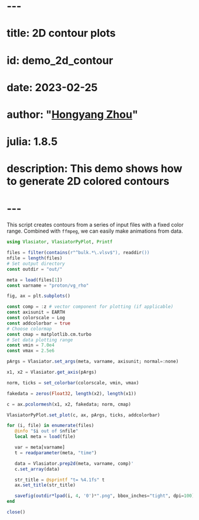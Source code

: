 # ---
# title: 2D contour plots
# id: demo_2d_contour
# date: 2023-02-25
# author: "[Hongyang Zhou](https://github.com/henry2004y)"
# julia: 1.8.5
# description: This demo shows how to generate 2D colored contours
# ---

This script creates contours from a series of input files with a fixed color range.
Combined with `ffmpeg`, we can easily make animations from data.
```julia
using Vlasiator, VlasiatorPyPlot, Printf

files = filter(contains(r"^bulk.*\.vlsv$"), readdir())
nfile = length(files)
# Set output directory
const outdir = "out/"

meta = load(files[1])
const varname = "proton/vg_rho"

fig, ax = plt.subplots()

const comp = :z # vector component for plotting (if applicable)
const axisunit = EARTH
const colorscale = Log
const addcolorbar = true
# Choose colormap
const cmap = matplotlib.cm.turbo
# Set data plotting range
const vmin = 7.0e4
const vmax = 2.5e6

pArgs = Vlasiator.set_args(meta, varname, axisunit; normal=:none)

x1, x2 = Vlasiator.get_axis(pArgs)

norm, ticks = set_colorbar(colorscale, vmin, vmax)

fakedata = zeros(Float32, length(x2), length(x1))

c = ax.pcolormesh(x1, x2, fakedata; norm, cmap)

VlasiatorPyPlot.set_plot(c, ax, pArgs, ticks, addcolorbar)

for (i, file) in enumerate(files)
   @info "$i out of $nfile"
   local meta = load(file)

   var = meta[varname]
   t = readparameter(meta, "time")

   data = Vlasiator.prep2d(meta, varname, comp)'
   c.set_array(data)

   str_title = @sprintf "t= %4.1fs" t
   ax.set_title(str_title)

   savefig(outdir*lpad(i, 4, '0')*".png", bbox_inches="tight", dpi=100)
end

close()
```